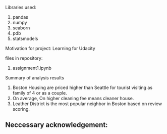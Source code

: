 Libraries used:

1) pandas
2) numpy
3) seaborn
4) pdb
5) statsmodels

Motivation for project:
Learning for Udacity

files in repository:
1) assignment1.ipynb

Summary of analysis results
1) Boston Housing are priced higher than Seattle for tourist visiting as family of 4 or as a couple.
2) On average, On higher cleaning fee means cleaner house.
3) Leather District is the most popular neighbor in Boston based on review scoring.

Neccessary acknowledgement:
-